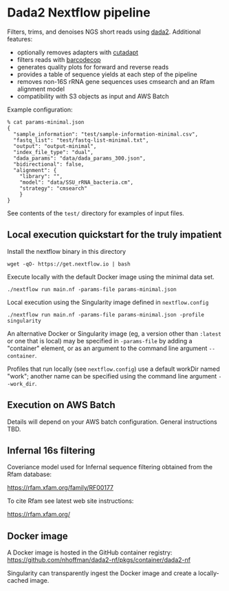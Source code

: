 # Dada2 Nextflow pipeline

Filters, trims, and denoises NGS short reads using
[dada2](https://bioconductor.org/packages/release/bioc/html/dada2.html). Additional features:

- optionally removes adapters with [cutadapt](https://cutadapt.readthedocs.io)
- filters reads with [barcodecop](https://github.com/nhoffman/barcodecop)
- generates quality plots for forward and reverse reads
- provides a table of sequence yields at each step of the pipeline
- removes non-16S rRNA gene sequences uses cmsearch and an Rfam alignment model
- compatibility with S3 objects as input and AWS Batch

Example configuration:

```
% cat params-minimal.json
{
  "sample_information": "test/sample-information-minimal.csv",
  "fastq_list": "test/fastq-list-minimal.txt",
  "output": "output-minimal",
  "index_file_type": "dual",
  "dada_params": "data/dada_params_300.json",
  "bidirectional": false,
  "alignment": {
    "library": "",
    "model": "data/SSU_rRNA_bacteria.cm",
    "strategy": "cmsearch"
    }
}
```

See contents of the ``test/`` directory for examples of input files.

## Local execution quickstart for the truly impatient

Install the nextflow binary in this directory

```
wget -qO- https://get.nextflow.io | bash
```

Execute locally with the default Docker image using the minimal data set.

```
./nextflow run main.nf -params-file params-minimal.json
```

Local execution using the Singularity image defined in ``nextflow.config``

```
./nextflow run main.nf -params-file params-minimal.json -profile singularity
```

An alternative Docker or Singularity image (eg, a version other than
``:latest`` or one that is local) may be specified in ``-params-file``
by adding a "container" element, or as an argument to the command line
argument ``--container``.

Profiles that run locally (see ``nextflow.config``) use a default
workDir named "work"; another name can be specified using the command
line argument ``--work_dir``.

## Execution on AWS Batch

Details will depend on your AWS batch configuration. General instructions TBD.

## Infernal 16s filtering

Coveriance model used for Infernal sequence filtering obtained from the Rfam database:

https://rfam.xfam.org/family/RF00177

To cite Rfam see latest web site instructions:

https://rfam.xfam.org/

## Docker image

A Docker image is hosted in the GitHub container registry:
https://github.com/nhoffman/dada2-nf/pkgs/container/dada2-nf

Singularity can transparently ingest the Docker image and create a locally-cached image.
